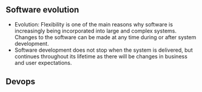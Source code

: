 ## Software evolution

- Evolution: Flexibility is one of the main reasons why software is increasingly being incorporated into large and complex systems. Changes to the software can be made at any time during or after system development.
- Software development does not stop when the system is delivered, but continues throughout its lifetime as there will be changes in business and user expectations.

## Devops

